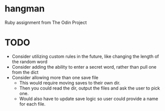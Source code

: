 # hangman
Ruby assignment from The Odin Project

# TODO
* Consider utilizing custom rules in the future, like changing the length of the random word
* Consider adding the ability to enter a secret word, rather than pull one from the dict
* Consider allowing more than one save file
  *  This would require moving saves to their own dir.
  *  Then you could read the dir, output the files and ask the user to pick one.
  *  Would also have to update save logic so user could provide a name for each file.

